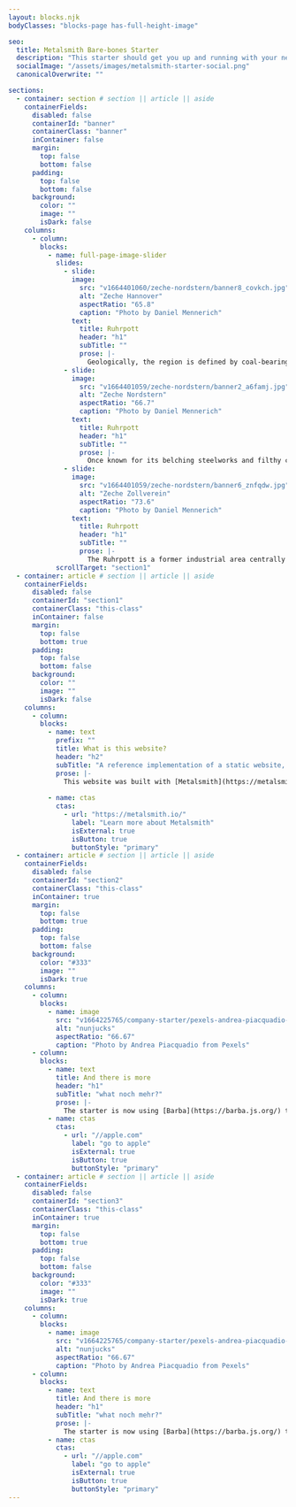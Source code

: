 ```yaml
---
layout: blocks.njk
bodyClasses: "blocks-page has-full-height-image"

seo:
  title: Metalsmith Bare-bones Starter
  description: "This starter should get you up and running with your new favorite static site genrator Metalsmith"
  socialImage: "/assets/images/metalsmith-starter-social.png"
  canonicalOverwrite: ""

sections:
  - container: section # section || article || aside
    containerFields:
      disabled: false
      containerId: "banner"
      containerClass: "banner"
      inContainer: false
      margin:
        top: false
        bottom: false
      padding:
        top: false
        bottom: false
      background:
        color: ""
        image: ""
        isDark: false
    columns:
      - column:
        blocks:
          - name: full-page-image-slider
            slides:
              - slide:
                image: 
                  src: "v1664401060/zeche-nordstern/banner8_covkch.jpg"
                  alt: "Zeche Hannover"
                  aspectRatio: "65.8"
                  caption: "Photo by Daniel Mennerich"
                text:
                  title: Ruhrpott
                  header: "h1"
                  subTitle: ""
                  prose: |-
                    Geologically, the region is defined by coal-bearing layers from the upper Carboniferous period. The coal seams reach the surface in a strip along the river Ruhr and dip downward from the river to the north. Beneath the Lippe, the coal seams lie at a depth of 2,000 to 2,600 ft.   
              - slide:
                image: 
                  src: "v1664401059/zeche-nordstern/banner2_a6famj.jpg"
                  alt: "Zeche Nordstern"
                  aspectRatio: "66.7"
                  caption: "Photo by Daniel Mennerich"
                text:
                  title: Ruhrpott
                  header: "h1"
                  subTitle: ""
                  prose: |-
                    Once known for its belching steelworks and filthy coal mines, the Ruhrgebiet – a sprawling post-industrial region of 53 cities  – is considered part of the larger Rhine-Ruhr metropolitan region, which is among the largest in Europe, behind only London and Paris.
              - slide:
                image:
                  src: "v1664401059/zeche-nordstern/banner6_znfqdw.jpg"
                  alt: "Zeche Zollverein"
                  aspectRatio: "73.6"
                  caption: "Photo by Daniel Mennerich"
                text:
                  title: Ruhrpott
                  header: "h1"
                  subTitle: ""
                  prose: |-
                    The Ruhrpott is a former industrial area centrally located in North Rhine Westphalia. The region takes its name partly from the river Ruhr and the word “Pott” which comes from “Kohlenpott” (meaning “coal pot”) alluding to the area’s coal-mining past.  
            scrollTarget: "section1"    
  - container: article # section || article || aside
    containerFields:
      disabled: false
      containerId: "section1"
      containerClass: "this-class"
      inContainer: false
      margin:
        top: false
        bottom: true
      padding:
        top: false
        bottom: false
      background:
        color: ""
        image: ""
        isDark: false 
    columns:
      - column:
        blocks:
          - name: text
            prefix: ""
            title: What is this website?
            header: "h2"
            subTitle: "A reference implementation of a static website, build with Metalsmith."
            prose: |-
              This website was built with [Metalsmith](https://metalsmith.io/), a static site generator. It uses the [Nunjucks](https://mozilla.github.io/nunjucks/) templating language, which is similar to Liquid and Twig. The site is hosted on [Netlify](https://www.netlify.com/), and the source code is available on GitHub.
              
          - name: ctas
            ctas:
              - url: "https://metalsmith.io/"
                label: "Learn more about Metalsmith"
                isExternal: true
                isButton: true
                buttonStyle: "primary"
  - container: article # section || article || aside
    containerFields:
      disabled: false
      containerId: "section2"
      containerClass: "this-class"
      inContainer: true
      margin:
        top: false
        bottom: true
      padding:
        top: false
        bottom: false
      background:
        color: "#333"
        image: ""
        isDark: true
    columns:
      - column:
        blocks:
          - name: image
            src: "v1664225765/company-starter/pexels-andrea-piacquadio-3846508_nhl2jk.jpg"
            alt: "nunjucks"
            aspectRatio: "66.67"
            caption: "Photo by Andrea Piacquadio from Pexels"
      - column:
        blocks:
          - name: text
            title: And there is more
            header: "h1"
            subTitle: "what noch mehr?"
            prose: |-
              The starter is now using [Barba](https://barba.js.org/) to enable smooth and fluid page transitions. This feels a lot like a Single Page Application.
          - name: ctas
            ctas:
              - url: "//apple.com"
                label: "go to apple"
                isExternal: true
                isButton: true
                buttonStyle: "primary"
  - container: article # section || article || aside
    containerFields:
      disabled: false
      containerId: "section3"
      containerClass: "this-class"
      inContainer: true
      margin:
        top: false
        bottom: true
      padding:
        top: false
        bottom: false
      background:
        color: "#333"
        image: ""
        isDark: true
    columns:
      - column:
        blocks:
          - name: image
            src: "v1664225765/company-starter/pexels-andrea-piacquadio-3846508_nhl2jk.jpg"
            alt: "nunjucks"
            aspectRatio: "66.67"
            caption: "Photo by Andrea Piacquadio from Pexels"
      - column:
        blocks:
          - name: text
            title: And there is more
            header: "h1"
            subTitle: "what noch mehr?"
            prose: |-
              The starter is now using [Barba](https://barba.js.org/) to enable smooth and fluid page transitions. This feels a lot like a Single Page Application.
          - name: ctas
            ctas:
              - url: "//apple.com"
                label: "go to apple"
                isExternal: true
                isButton: true
                buttonStyle: "primary"
---
```

